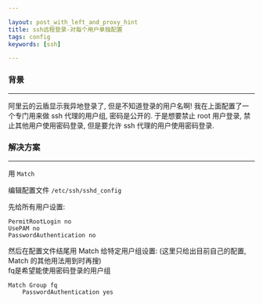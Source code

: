 ```yaml
---

layout: post_with_left_and_proxy_hint
title: ssh远程登录-对每个用户单独配置
tags: config
keywords: [ssh]

---
```


### 背景

---
阿里云的云盾显示我异地登录了, 但是不知道登录的用户名啊! 我在上面配置了一个专门用来做 ssh 代理的用户组, 密码是公开的. 于是想要禁止 root 用户登录, 禁止其他用户使用密码登录, 但是要允许 ssh 代理的用户使用密码登录.     



### 解决方案

---
用 `Match`    

编辑配置文件 `/etc/ssh/sshd_config`    

先给所有用户设置:    

```
PermitRootLogin no
UsePAM no
PasswordAuthentication no

```

然后在配置文件结尾用 Match 给特定用户组设置: (这里只给出目前自己的配置, Match 的其他用法用到时再搜)    
fq是希望能使用密码登录的用户组     


```
Match Group fq
    PasswordAuthentication yes

```

